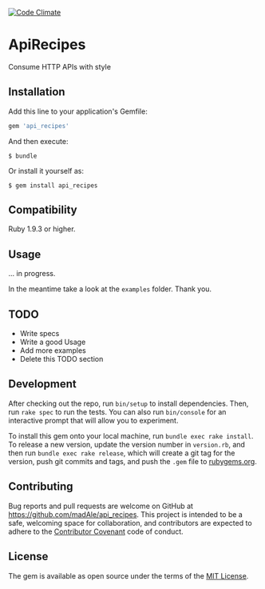 [![Code Climate](https://codeclimate.com/github/madAle/api_recipes/badges/gpa.svg)](https://codeclimate.com/github/madAle/api_recipes)

# ApiRecipes

Consume HTTP APIs with style
   
## Installation

Add this line to your application's Gemfile:

```ruby
gem 'api_recipes'
```

And then execute:

    $ bundle

Or install it yourself as:

    $ gem install api_recipes
    
## Compatibility

Ruby 1.9.3 or higher.

## Usage

... in progress. 

In the meantime take a look at the ``` examples ``` folder. Thank you.

## TODO

* Write specs
* Write a good Usage
* Add more examples
* Delete this TODO section

## Development

After checking out the repo, run `bin/setup` to install dependencies. Then, run `rake spec` to run the tests. 
You can also run `bin/console` for an interactive prompt that will allow you to experiment.

To install this gem onto your local machine, run `bundle exec rake install`. To release a new version, update 
the version number in `version.rb`, and then run `bundle exec rake release`, which will create a git tag for 
the version, push git commits and tags, and push the `.gem` file to [rubygems.org](https://rubygems.org).

## Contributing

Bug reports and pull requests are welcome on GitHub at https://github.com/madAle/api_recipes. 
This project is intended to be a safe, welcoming space for collaboration, and contributors are expected to adhere to 
the [Contributor Covenant](contributor-covenant.org) code of conduct.


## License

The gem is available as open source under the terms of the [MIT License](http://opensource.org/licenses/MIT).

